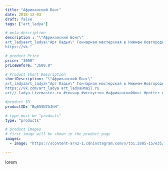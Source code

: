 ```yaml
---
title: "Африканский Бонг"
date: 2018-12-03
draft: false
tags: ["art_ladya"]

# meta description
description : "\"Африканский Бонг\" 
art_ladyaart_ladya\"Арт Ладья\" Гончарная мастерская в Нижнем Новгороде. Изготовление керамики и мастер//-классы по обучению. 
https://vk."

# product Price
price: "3000"
priceBefore: "3600.0"

# Product Short Description
shortDescription: "\"Африканский Бонг\" 
art_ladyaart_ladya\"Арт Ладья\" Гончарная мастерская в Нижнем Новгороде. Изготовление керамики и мастер//-классы по обучению. 
https://vk.com/art_ladya art_ladya@mail.ru 
art//-ladya.Livemaster.ru #гончар #исскуство #африканскийбонг #potter #керамикадляинтерьера #керамикаручнаяработа #гончарнаямастерская #керамиканазаказ #handmade #посудаизглины #керамика #гончарнаяпосуда #эксклюзивнаякерамика #painter #artist #tableware #decor #ceramics #pitcher #restaurant #mehendi #ceramics #design #jug #ceramicarte #африка #africa #clay #bong #бонг"

#product ID
productID: "Bq65SN7AJhH"

# type must be "products"
type: "products"

# product Images
# first image will be shown in the product page
images:
  - image: "https://scontent-arn2-1.cdninstagram.com/v/t51.2885-15/e35/47692174_2044679015624826_5341298580763705406_n.jpg?tp=1&_nc_ht=scontent-arn2-1.cdninstagram.com&_nc_cat=106&_nc_ohc=2H9OrOIINo8AX8jis2Y&ccb=7-4&oh=696f482e01b4fea7831c1fdae57d1962&oe=6085B1F8&_nc_sid=86f79a&ig_cache_key=MTkyNjEwMzczMTIwNDU2MDk2Nw%3D%3D.2-ccb7-4"

---
```

lorem
